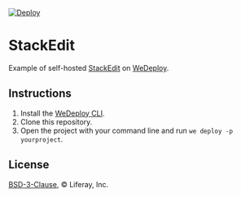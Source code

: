 [![Deploy](https://cdn.wedeploy.com/images/deploy.svg)](https://console.wedeploy.com/deploy?repo=https://github.com/balcsida/stackedit-example)

# StackEdit

Example of self-hosted [StackEdit](https://hub.docker.com/r/benweet/stackedit/) on [WeDeploy](https://wedeploy.com/).

## Instructions

1. Install the [WeDeploy CLI](https://wedeploy.com/docs/intro/using-the-command-line/).
2. Clone this repository.
3. Open the project with your command line and run `we deploy -p yourproject`.

## License

[BSD-3-Clause](./LICENSE.md), © Liferay, Inc.
